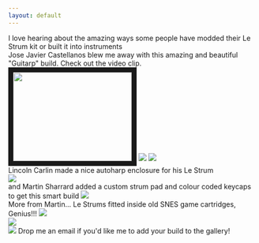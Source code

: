 ```yaml
---
layout: default
---
```

I love hearing about the amazing ways some people have modded their Le Strum kit or built it into instruments
<br>
Jose Javier Castellanos blew me away with this amazing and beautiful "Guitarp" build. Check out the video clip.<br>
<a href="http://www.youtube.com/watch?feature=player_embedded&v=1-J8S7CeuVw
" target="_blank"><img src="http://img.youtube.com/vi/1-J8S7CeuVw/0.jpg" 
width="240" height="180" border="10" /></a>
<img src="https://raw2.github.com/hotchk155/Voici-Le-Strum/master/images/userpics2.JPG">
<img src="https://raw2.github.com/hotchk155/Voici-Le-Strum/master/images/userpics3.JPG">
<br>
Lincoln Carlin made a nice autoharp enclosure for his Le Strum<br>
<img src="https://raw2.github.com/hotchk155/Voici-Le-Strum/master/images/userpics4.JPG"><br>
and Martin Sharrard added a custom strum pad and colour coded keycaps to get this smart build
<img src="https://raw2.github.com/hotchk155/Voici-Le-Strum/master/images/userpics1.JPG"><br>
More from Martin... Le Strums fitted inside old SNES game cartridges, Genius!!!
<img src="https://raw2.github.com/hotchk155/Voici-Le-Strum/master/images/userpics5.jpg"><br>
<img src="https://raw2.github.com/hotchk155/Voici-Le-Strum/master/images/userpics6.jpg"><br>
<img src="https://raw2.github.com/hotchk155/Voici-Le-Strum/master/images/userpics7.jpg">
Drop me an email if you'd like me to add your build to the gallery!
